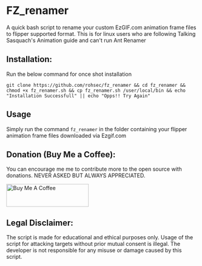 # FZ_renamer

A quick bash script to rename your custom EzGIF.com animation frame files to flipper supported format.
This is for linux users who are following Talking Sasquach's Animation guide and can't run Ant Renamer 

## Installation:
Run the below command for once shot installation

```git clone https://github.com/rohsec/fz_renamer && cd fz_renamer && chmod +x fz_renamer.sh && cp fz_renamer.sh /user/local/bin && echo "Installation Successfull" || echo "Opps!! Try Again" ```

## Usage
Simply run the command ```fz_renamer``` in the folder containing your flipper animation frame files downloaded via Ezgif.com

## Donation (Buy Me a Coffee):
You can encourage me me to contribute more to the open source with donations. NEVER ASKED BUT ALWAYS APPRECIATED.


<a href="https://www.buymeacoffee.com/rohsec" target="_blank"><img src="https://cdn.buymeacoffee.com/buttons/v2/default-yellow.png" alt="Buy Me A Coffee" style="height: 60px !important;width: 217px !important;" ></a>

## Legal Disclaimer:
The script is made for educational and ethical purposes only. Usage of the script for attacking targets without prior mutual consent is illegal. The developer is not responsible for any misuse or damage caused by this script.

